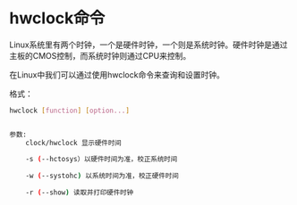 # hwclock命令



Linux系统里有两个时钟，一个是硬件时钟，一个则是系统时钟。硬件时钟是通过主板的CMOS控制，而系统时钟则通过CPU来控制。

在Linux中我们可以通过使用hwclock命令来查询和设置时钟。

格式：
```bash
hwclock [function] [option...]


参数:
	clock/hwclock 显示硬件时间
	
	-s (--hctosys）以硬件时间为准，校正系统时间
	
	-w (--systohc) 以系统时间为准，校正硬件时间
	
	-r (--show) 读取并打印硬件时钟
```

